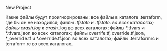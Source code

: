New Project

Какие файлы будут проигнорированы:
    все файлы в каталоге .terraform, где бы он не находился;
    файлы *.tfstate и *.tfstate.* во всех каталогах;
    файлы crash.log и crash.*.log во всех каталогах;
    файлы *.tfvars и *.tfvars.json во всех каталогах;
    файлы overrife.tf, override.tf.json, *_override.tf и *.override.tf.json во всех каталогах;
    файлы .terraformrc и terraform.rc во всех каталогах.